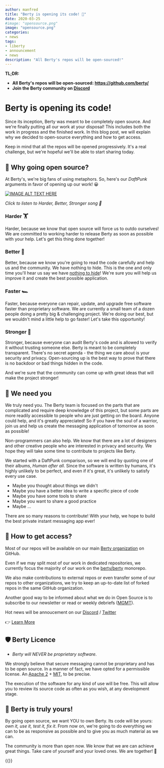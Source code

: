 ```yaml
---
author: manfred
title: "Berty is opening its code! 📢" 
date: 2020-03-25
#image: "opensource.png"
image: "opensource.png"
categories:
- news
tags:
- liberty
- announcement
- news
description: "All Berty's repos will be open-sourced!" 
---
```



**TL;DR:**
 
* **All Berty's repos will be open-sourced: https://github.com/berty/**
* **Join the Berty community on [Discord](https://crpt.fyi/berty-discord)**

# Berty is opening its code!

Since its inception, Berty was meant to be completely open source. And we're finally putting all our work at your disposal! This includes both the work in progress and the finished work. In this blog post, we will explain why we decided to open-source everything and how to get access. 

Keep in mind that all the repos will be opened progressively. It's a real challenge, but we're hopeful we'll be able to start sharing today.



## 🤔 Why going open source?

At Berty's, we're big fans of using metaphors. So, here's our _DaftPunk_ arguments in favor of opening up our work! 😀


[![IMAGE ALT TEXT HERE](https://img.youtube.com/vi/gAjR4_CbPpQ/0.jpg)](https://www.youtube.com/watch?v=gAjR4_CbPpQ)

_Click to listen to Harder, Better, Stronger song 🎵_ 


### Harder 🏋️

Harder, because we know that open source will force us to outdo ourselves! We are committed to working harder to release Berty as soon as possible with your help. Let's get this thing done together!  


### Better 🔨

Better, because we know you're going to read the code carefully and help us and the community. We have nothing to hide. This is the one and only time you'll hear us say we have [nothing to hide](https://berty.tech/blog/nothing-to-hide/)! We're sure you will help us improve it and create the best possible application.


### Faster 🏎️

Faster, because everyone can repair, update, and upgrade free software faster than proprietary software. We are currently a small team of a dozen people doing a pretty big & challenging project. We're doing our best, but we wouldn't mind a little help to go faster! Let's take this opportunity!


### Stronger 💪


Stronger, because everyone can audit Berty's code and is allowed to verify it without trusting someone else. Berty is meant to be completely transparent. There's no secret agenda - the thing we care about is your security and privacy. Open-sourcing up is the best way to prove that there is no backdoor or bad things hidden in the code.

And we're sure that the community can come up with great ideas that will make the project stronger! 


## 🙌 We need you

We truly need you. The Berty team is focused on the parts that are complicated and require deep knowledge of this project, but some parts are more readily accessible to people who are just getting on the board. Anyone could help, and it's greatly appreciated! So if you have the soul of a warrior, join us and help us create the messaging application of tomorrow as soon as possible! 

Non-programmers can also help. We know that there are a lot of designers and other creative people who are interested in privacy and security. We hope they will take some time to contribute to projects like Berty. 

We started with a DaftPunk comparison, so we will end by quoting one of their albums, _Human after all_. Since the software is written by humans, it's highly unlikely to be perfect, and even if it's great, it's unlikely to satisfy every use case. 

* Maybe you thought about things we didn't
* Maybe you have a better idea to write a specific piece of code
* Maybe you have some tools to share
* Maybe you want to share a good practice 
* Maybe ...

There are so many reasons to contribute! With your help, we hope to build the best private instant messaging app ever!

 

## 🔑 How to get access?

Most of our repos will be available on our main [Berty organization](http://github.com/berty/) on GitHub.

Even if we may split most of our work in dedicated repositories, we currently focus the majority of our work on the [berty/berty](https://github.com/berty/) monorepo.

We also make contributions to external repos or even transfer some of our repos to other organizations, we try to keep an up-to-date list of forked repos in the same GitHub organization.

Another good way to be informed about what we do in Open Source is to subscribe to our newsletter or read or weekly debriefs ([MGMT](https://github.com/berty/mgmt/tree/master/meeting-notes)).

Hot news will be annoucement on our [Discord](https://crpt.fyi/berty-discord) / [Twitter](https://twitter.com/berty)

👉 [Learn More](https://github.com/berty/berty)

## 🛡️ Berty Licence

* *Berty will NEVER be proprietary software.* 

We strongly believe that secure messaging cannot be proprietary and has to be open source. In a manner of fact, we have opted for a permissible license. An [Apache 2](https://www.apache.org/licenses/LICENSE-2.0) + [MIT](https://en.wikipedia.org/wiki/MIT_License), to be precise. 

The execution of the software for any kind of use will be free. This will allow you to review its source code as often as you wish, at any development stage. 


## 👊 Berty is truly yours!

By going open source, we want YOU to own Berty. Its code will be yours: _own it, use it, test it, fix it_. From now on, we're going to do everything we can to be as responsive as possible and to give you as much material as we can.

The community is more than open now. We know that we are can achieve great things. Take care of yourself and your loved ones. We are together! 🧡




{{<tweet id="1242766524781338624">}}

